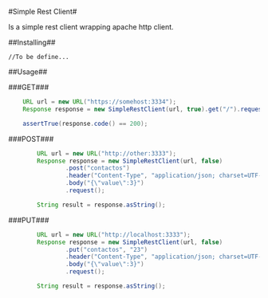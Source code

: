 #Simple Rest Client#

Is a simple rest client wrapping apache http client.

##Installing##
```
//To be define... 
```

##Usage##

###GET###

```java
    URL url = new URL("https://somehost:3334");
    Response response = new SimpleRestClient(url, true).get("/").request();

    assertTrue(response.code() == 200);
```

###POST###

```java
        URL url = new URL("http://other:3333");
        Response response = new SimpleRestClient(url, false)
                .post("contactos")
                .header("Content-Type", "application/json; charset=UTF-8")
                .body("{\"value\":3}")
                .request();

        String result = response.asString();
```

###PUT###

```java
        URL url = new URL("http://localhost:3333");
        Response response = new SimpleRestClient(url, false)
                .put("contactos", "23")
                .header("Content-Type", "application/json; charset=UTF-8")
                .body("{\"value\":3}")
                .request();

        String result = response.asString();
```

